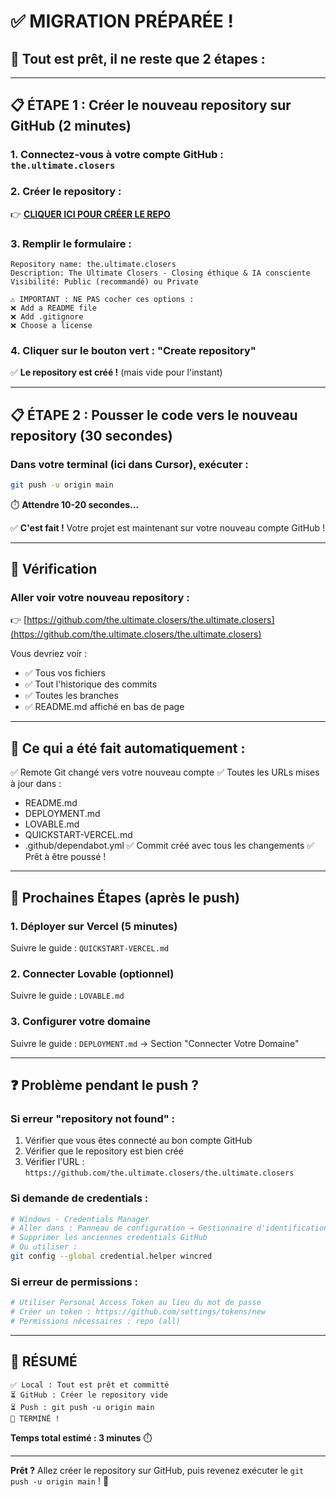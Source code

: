 # ✅ MIGRATION PRÉPARÉE !

## 🎯 Tout est prêt, il ne reste que 2 étapes :

---

## 📋 ÉTAPE 1 : Créer le nouveau repository sur GitHub (2 minutes)

### 1. Connectez-vous à votre compte GitHub : **`the.ultimate.closers`**

### 2. Créer le repository :

👉 [**CLIQUER ICI POUR CRÉER LE REPO**](https://github.com/new)

### 3. Remplir le formulaire :

```
Repository name: the.ultimate.closers
Description: The Ultimate Closers - Closing éthique & IA consciente
Visibilité: Public (recommandé) ou Private

⚠️ IMPORTANT : NE PAS cocher ces options :
❌ Add a README file
❌ Add .gitignore
❌ Choose a license
```

### 4. Cliquer sur le bouton vert : **"Create repository"**

✅ **Le repository est créé !** (mais vide pour l'instant)

---

## 📋 ÉTAPE 2 : Pousser le code vers le nouveau repository (30 secondes)

### Dans votre terminal (ici dans Cursor), exécuter :

```bash
git push -u origin main
```

⏱️ **Attendre 10-20 secondes...**

✅ **C'est fait !** Votre projet est maintenant sur votre nouveau compte GitHub !

---

## 🎉 Vérification

### Aller voir votre nouveau repository :

👉 [https://github.com/the.ultimate.closers/the.ultimate.closers](https://github.com/the.ultimate.closers/the.ultimate.closers)

Vous devriez voir :

- ✅ Tous vos fichiers
- ✅ Tout l'historique des commits
- ✅ Toutes les branches
- ✅ README.md affiché en bas de page

---

## 🔄 Ce qui a été fait automatiquement :

✅ Remote Git changé vers votre nouveau compte
✅ Toutes les URLs mises à jour dans :

- README.md
- DEPLOYMENT.md
- LOVABLE.md
- QUICKSTART-VERCEL.md
- .github/dependabot.yml
  ✅ Commit créé avec tous les changements
  ✅ Prêt à être poussé !

---

## 🚀 Prochaines Étapes (après le push)

### 1. Déployer sur Vercel (5 minutes)

Suivre le guide : `QUICKSTART-VERCEL.md`

### 2. Connecter Lovable (optionnel)

Suivre le guide : `LOVABLE.md`

### 3. Configurer votre domaine

Suivre le guide : `DEPLOYMENT.md` → Section "Connecter Votre Domaine"

---

## ❓ Problème pendant le push ?

### Si erreur "repository not found" :

1. Vérifier que vous êtes connecté au bon compte GitHub
2. Vérifier que le repository est bien créé
3. Vérifier l'URL : `https://github.com/the.ultimate.closers/the.ultimate.closers`

### Si demande de credentials :

```bash
# Windows - Credentials Manager
# Aller dans : Panneau de configuration → Gestionnaire d'identification
# Supprimer les anciennes credentials GitHub
# Ou utiliser :
git config --global credential.helper wincred
```

### Si erreur de permissions :

```bash
# Utiliser Personal Access Token au lieu du mot de passe
# Créer un token : https://github.com/settings/tokens/new
# Permissions nécessaires : repo (all)
```

---

## 🎊 RÉSUMÉ

```
✅ Local : Tout est prêt et committé
⏳ GitHub : Créer le repository vide
⏳ Push : git push -u origin main
🎉 TERMINÉ !
```

**Temps total estimé : 3 minutes** ⏱️

---

**Prêt ?** Allez créer le repository sur GitHub, puis revenez exécuter le `git push -u origin main` ! 🚀
